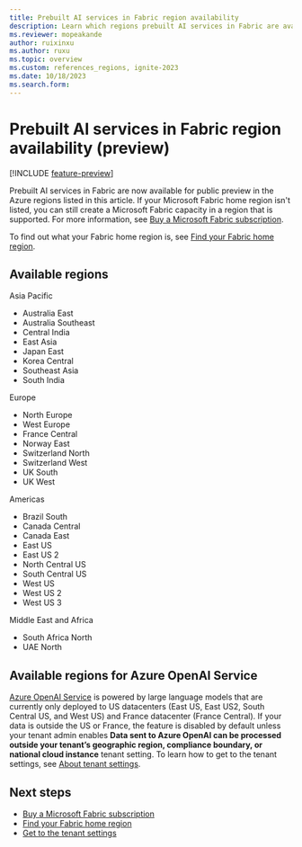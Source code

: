 ```yaml
---
title: Prebuilt AI services in Fabric region availability
description: Learn which regions prebuilt AI services in Fabric are available in.
ms.reviewer: mopeakande
author: ruixinxu
ms.author: ruxu
ms.topic: overview
ms.custom: references_regions, ignite-2023
ms.date: 10/18/2023
ms.search.form: 
---
```


# Prebuilt AI services in Fabric region availability (preview)

[!INCLUDE [feature-preview](../../includes/feature-preview-note.md)]

Prebuilt AI services in Fabric are now available for public preview in the Azure regions listed in this article. If your Microsoft Fabric home region isn't listed, you can still create a Microsoft Fabric capacity in a region that is supported. For more information, see [Buy a Microsoft Fabric subscription](../../enterprise/buy-subscription.md).

To find out what your Fabric home region is, see [Find your Fabric home region](../../admin/find-fabric-home-region.md).


## Available regions

Asia Pacific
* Australia East
* Australia Southeast
* Central India
* East Asia
* Japan East
* Korea Central
* Southeast Asia
* South India

Europe
* North Europe
* West Europe
* France Central
* Norway East
* Switzerland North
* Switzerland West
* UK South
* UK West

Americas
* Brazil South
* Canada Central
* Canada East
* East US
* East US 2
* North Central US
* South Central US
* West US
* West US 2
* West US 3

Middle East and Africa
* South Africa North
* UAE North

## Available regions for Azure OpenAI Service

[Azure OpenAI Service](https://azure.microsoft.com/products/ai-services/openai-service/) is powered by large language models that are currently only deployed to US datacenters (East US, East US2, South Central US, and West US) and France datacenter (France Central). If your data is outside the US or France, the feature is disabled by default unless your tenant admin enables **Data sent to Azure OpenAI can be processed outside your tenant’s geographic region, compliance boundary, or national cloud instance** tenant setting. To learn how to get to the tenant settings, see [About tenant settings](../../admin/tenant-settings-index.md).

## Next steps

* [Buy a Microsoft Fabric subscription](../../enterprise/buy-subscription.md)
* [Find your Fabric home region](../../admin/find-fabric-home-region.md)
* [Get to the tenant settings](../../admin/tenant-settings-index.md#how-to-get-to-the-tenant-settings)